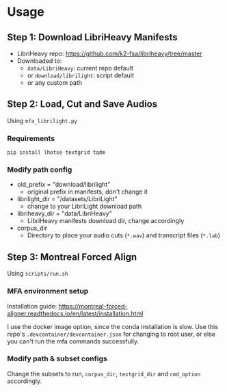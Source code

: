 # Usage
## Step 1: Download LibriHeavy Manifests
- LibriHeavy repo: https://github.com/k2-fsa/libriheavy/tree/master
- Downloaded to: 
    - `data/LibriHeavy`: current repo default
    - or `download/librilight`: script default 
    - or any custom path
    

## Step 2: Load, Cut and Save Audios
Using `mfa_librilight.py`

### Requirements
```pip install lhotse textgrid tqdm```

### Modify path config
- old_prefix = "download/librilight"
    - original prefix in manifests, don't change it
- librilight_dir = "/datasets/LibriLight"
    - change to your LibriLight download path
- libriheavy_dir = "data/LibriHeavy"
    - LibriHeavy manifests download dir, change accordingly
- corpus_dir
    - Directory to place your audio cuts (`*.wav`) and transcript files (`*.lab`)

## Step 3: Montreal Forced Align
Using `scripts/run.sh`

### MFA environment setup
Installation guide: https://montreal-forced-aligner.readthedocs.io/en/latest/installation.html

I use the docker image option, since the conda installation is slow.
Use this repo's `.devcontainer/devcontainer.json` for changing to root user, or else you can't run the mfa commands successfully.

### Modify path & subset configs
Change the subsets to run, `corpus_dir`, `textgrid_dir` and `cmd_option` accordingly.